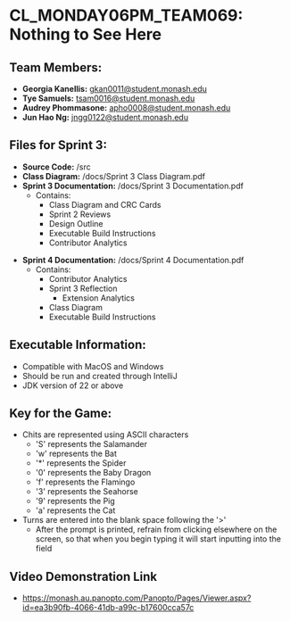 # CL_MONDAY06PM_TEAM069: Nothing to See Here

## Team Members:

- **Georgia Kanellis:** gkan0011@student.monash.edu
- **Tye Samuels:** tsam0016@student.monash.edu
- **Audrey Phommasone:** apho0008@student.monash.edu
- **Jun Hao Ng:** jngg0122@student.monash.edu

## Files for Sprint 3:

* **Source Code:** /src
* **Class Diagram:** /docs/Sprint 3 Class Diagram.pdf
* **Sprint 3 Documentation:** /docs/Sprint 3 Documentation.pdf
    - Contains:
        - Class Diagram and CRC Cards
        - Sprint 2 Reviews
        - Design Outline
        - Executable Build Instructions
        - Contributor Analytics

- **Sprint 4 Documentation:** /docs/Sprint 4 Documentation.pdf
    - Contains:
        - Contributor Analytics
        - Sprint 3 Reflection
            - Extension Analytics
        - Class Diagram
        - Executable Build Instructions

## Executable Information:

* Compatible with MacOS and Windows
* Should be run and created through IntelliJ
* JDK version of 22 or above

## Key for the Game:

* Chits are represented using ASCII characters
    * 'S' represents the Salamander
    * 'w' represents the Bat
    * '*' represents the Spider
    * '0' represents the Baby Dragon
    * 'f' represents the Flamingo
    * '3' represents the Seahorse
    * '9' represents the Pig
    * 'a' represents the Cat
* Turns are entered into the blank space following the '>'
    * After the prompt is printed, refrain from clicking elsewhere on the screen, so that when you begin typing it will
      start inputting into the field

## Video Demonstration Link

* https://monash.au.panopto.com/Panopto/Pages/Viewer.aspx?id=ea3b90fb-4066-41db-a99c-b17600cca57c